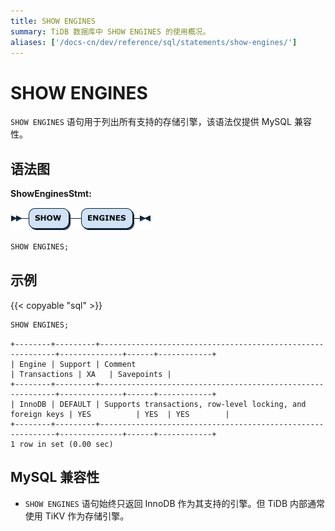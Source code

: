 ```yaml
---
title: SHOW ENGINES
summary: TiDB 数据库中 SHOW ENGINES 的使用概况。
aliases: ['/docs-cn/dev/reference/sql/statements/show-engines/']
---
```


# SHOW ENGINES

`SHOW ENGINES` 语句用于列出所有支持的存储引擎，该语法仅提供 MySQL 兼容性。

## 语法图

**ShowEnginesStmt:**

![ShowEnginesStmt](/media/sqlgram/ShowEnginesStmt.png)

```sql
SHOW ENGINES;
```

## 示例

{{< copyable "sql" >}}

```sql
SHOW ENGINES;
```

```
+--------+---------+------------------------------------------------------------+--------------+------+------------+
| Engine | Support | Comment                                                    | Transactions | XA   | Savepoints |
+--------+---------+------------------------------------------------------------+--------------+------+------------+
| InnoDB | DEFAULT | Supports transactions, row-level locking, and foreign keys | YES          | YES  | YES        |
+--------+---------+------------------------------------------------------------+--------------+------+------------+
1 row in set (0.00 sec)
```

## MySQL 兼容性

* `SHOW ENGINES` 语句始终只返回 InnoDB 作为其支持的引擎。但 TiDB 内部通常使用 TiKV 作为存储引擎。
